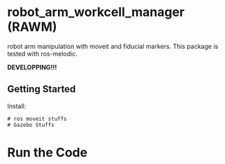 # robot_arm_workcell_manager (RAWM)
robot arm manipulation with moveit and fiducial markers.  This package is tested with ros-melodic. 

**DEVELOPPING!!!**

## Getting Started

Install:
```
# ros moveit stuffs
# Gazebo Stuffs
```

# Run the Code
